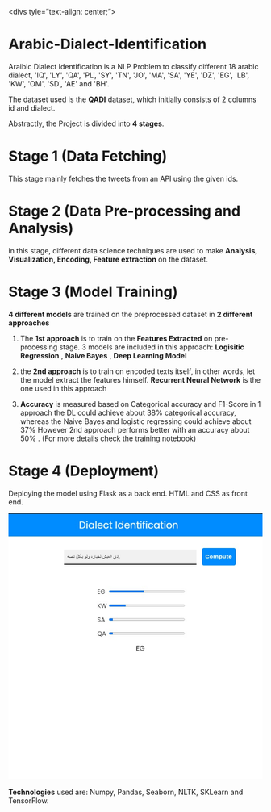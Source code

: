 <divs tyle=”text-align: center;”>
       <H1  >Arabic-Dialect-Identification</H1>
</div>
Araibic Dialect Identification is a NLP Problem to classify different 18 arabic dialect, 'IQ', 'LY', 'QA', 'PL', 'SY', 'TN', 'JO', 'MA', 'SA', 'YE', 'DZ',
       'EG', 'LB', 'KW', 'OM', 'SD', 'AE' and 'BH'.
       
The dataset used is the **QADI** dataset, which initially consists of 2 columns id and dialect.
       
Abstractly, the Project is divided into **4 stages**.

 # Stage 1 (Data Fetching)
 
 This stage mainly fetches the tweets from an API using the given ids.
 
 # Stage 2 (Data Pre-processing and Analysis)
  
 in this stage, different data science techniques are used to make  **Analysis, Visualization, Encoding, Feature extraction** on the dataset.
 
 # Stage 3 (Model Training)
 
 **4 different models** are trained on the preprocessed dataset in **2 different approaches**
 
1. The **1st approach** is to train on the **Features Extracted** on pre-processing stage.
3 models are included in this approach: **Logisitic Regression** , **Naive Bayes** , **Deep Learning Model**

2. the **2nd approach** is to train on encoded texts itself, in other words, let the model extract the features himself.
**Recurrent Neural Network** is the one used in this approach

3. **Accuracy** is measured based on Categorical accuracy and F1-Score
in 1 approach the DL could achieve about 38% categorical accuracy, whereas the Naive Bayes and logistic regressing could achieve about 37%
However 2nd approach performs better with an accuracy about 50% . (For more details check the training notebook)

# Stage 4 (Deployment)

Deploying the model using Flask as a back end. HTML and CSS as front end.




<p align="center">
  <img src="arabic_dialect_App.jpg" />
</p>


**Technologies** used are: Numpy, Pandas, Seaborn, NLTK, SKLearn and TensorFlow.




 

 
  
 

 

